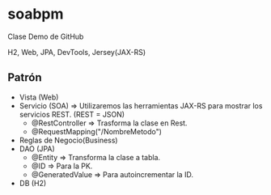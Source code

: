 # soabpm
Clase Demo de GitHub

H2, Web, JPA, DevTools, Jersey(JAX-RS)


## Patrón
- Vista (Web)
- Servicio (SOA) => Utilizaremos las herramientas JAX-RS para mostrar los servicios REST. (REST = JSON)
    - @RestController => Trasforma la clase en Rest.
    - @RequestMapping("/NombreMetodo") 
- Reglas de Negocio(Business)
- DAO (JPA)
    - @Entity => Transforma la clase a tabla.
    - @ID => Para la PK.
    - @GeneratedValue => Para autoincrementar la ID.
- DB (H2)
